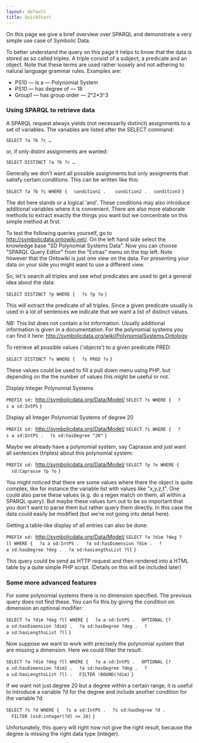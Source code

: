 ```yaml
---
layout: default
title: QuickStart
---
```


On this page we give a brief overview over SPARQL and demonstrate a very simple use case of Symbolic Data.

To better understand the query on this page it helps to know that the data is stored as so called triples. A triple consist of a subject, a predicate and an object. Note that these terms are used rather loosely and not adhering to natural language grammar rules. Examples are:

-   PS10 ­— is a — Polynomial System
-   PS10 — has degree of — 18
-   Group1 — has group order — 2\^2\*3\^3

### Using SPARQL to retrieve data

A SPARQL request always yields (not necessarily distinct) assignments to a set of variables. The variables are listed after the SELECT command:

`SELECT ?a ?b ?c …`

or, if only distint assignments are wanted:

`SELECT DISTINCT ?a ?b ?c …`

Generally we don't want all possible assignments but only assigments that satisfy certain conditions. This can be written like this:

`SELECT ?a ?b ?c WHERE {`
`  condition1 . `
`  condition2 .`
`  condition3`
`}`

The dot here stands or a logical 'and'. These conditions may also introduce additional variables where it is convenient. There are also more elaborate methods to extract exactly the things you want but we concentrate on this simple method at first.

To test the following queries yourself, go to <http://symbolicdata.ontowiki.net/>. On the left hand side select the knowledge base "SD Polynomial Systems Data". Now you can choose "SPARQL Query Editor" from the "Extras" menu on the top left. Note however that the Ontowiki is just one view on the data. For presenting your data on your side you might want to use a different view.

So, let's search all triples and see what predicates are used to get a general idea about the data:

`SELECT DISTINCT ?p WHERE {`
`  ?s ?p ?o`
`}`

This will extract the predicate of all triples. Since a given predicate usually is used in a lot of sentences we indicate that we want a list of distinct values.

*NB:* This list does not contain a lot information. Usually additional information is given in a documentation. For the polynomial systems you can find it here: <http://symbolicdata.org/wiki/PolynomialSystems.Ontology>

To retrieve all possible values ('objects') to a given predicate PRED:

`SELECT DISTINCT ?v WHERE {`
`  ?s PRED ?v`
`}`

These values could be used to fill a pull down menu using PHP, but depending on the the number of values this might be useful or not.

Display Integer Polynomial Systems

`PREFIX sd: `<http://symbolicdata.org/Data/Model/>
`SELECT ?s WHERE {`
`  ?s a sd:IntPS`
`}`

Display all Integer Polynomial Systems of degree 20

`PREFIX sd: `<http://symbolicdata.org/Data/Model/>
`SELECT ?s WHERE {`
`  ?s a sd:IntPS .`
`  ?s sd:hasDegree "20"`
`}`

Maybe we already have a polynomial system, say Caprasse and just want all sentences (triples) about this polynomial system:

`PREFIX sd: `<http://symbolicdata.org/Data/Model/>
`SELECT ?p ?o WHERE {`
`  sd:Caprasse ?p ?o`
`}`

You might noticed that there are some values where there the object is quite complex, like for instance the variable list with values like "x,y,z,t". One could also parse these values (e.g. do a regex match on them, all within a SPARQL query). But maybe these values turn out to be so important that you don't want to parse them but rather query them directly. In this case the data could easily be modified (but we're not going into detail here).

Getting a table-like display of all entries can also be done:

`PREFIX sd: `<http://symbolicdata.org/Data/Model/>
`SELECT ?a ?dim ?deg ?ll WHERE {`
`  ?a a sd:IntPS .`
`  ?a sd:hasDimension ?dim .`
`  ?a sd:hasDegree ?deg .`
`  ?a sd:hasLengthsList ?ll`
`}`

This query could be send as HTTP request and then rendered into a HTML table by a quite simple PHP script. (Details on this will be included later)

### Some more advanced features

For some polynomial systems there is no dimension specified. The previous query does not find these. You can fix this by giving the condition on dimension an optional modifier:

`SELECT ?a ?dim ?deg ?ll WHERE {`
`  ?a a sd:IntPS .`
`  OPTIONAL {?a sd:hasDimension ?dim} .`
`  ?a sd:hasDegree ?deg .`
`  ?a sd:hasLengthsList ?ll`
`}`

Now suppose we want to work with precisely the polynomial system that are missing a dimension. Here we could filter the result:

`SELECT ?a ?dim ?deg ?ll WHERE {`
`  ?a a sd:IntPS .`
`  OPTIONAL {?a sd:hasDimension ?dim} .`
`  ?a sd:hasDegree ?deg .`
`  ?a sd:hasLengthsList ?ll .`
`  FILTER !BOUND(?dim)`
`}`

If we want not just degree 20 but a degree within a certain range, it is useful to introduce a variable ?d for the degree and include another condition for the variable ?d.

`SELECT ?s ?d WHERE {`
`  ?s a sd:IntPS .`
`  ?s sd:hasDegree ?d .`
`  FILTER (xsd:integer(?d) <= 20)`
`}`

Unfortunately, this query will right now not give the right result, because the degree is missing the right data type (integer).

